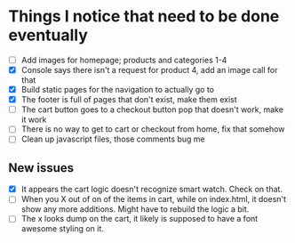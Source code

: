 # Things I notice that need to be done eventually  
- [ ] Add images for homepage; products and categories 1-4  
- [x] Console says there isn't a request for product 4, add an image call for that  
- [x] Build static pages for the navigation to actually go to  
- [x] The footer is full of pages that don't exist, make them exist  
- [ ] The cart button goes to a checkout button pop that doesn't work, make it work  
- [ ] There is no way to get to cart or checkout from home, fix that somehow  
- [ ] Clean up javascript files, those comments bug me

## New issues  
- [x] It appears the cart logic doesn't recognize smart watch. Check on that.  
- [ ] When you X out of on of the items in cart, while on index.html, it doesn't show any more additions. Might have to rebuild the logic a bit.  
- [ ] The x looks dump on the cart, it likely is supposed to have a font awesome styling on it.